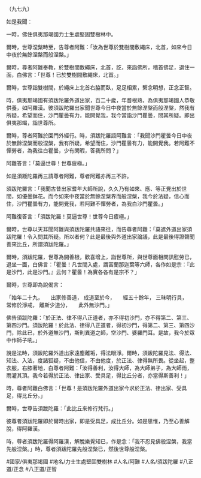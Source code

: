 （九七九）

如是我聞：

一時，佛住俱夷那竭國力士生處堅固雙樹林中。

爾時，世尊涅槃時至，告尊者阿難：「汝為世尊於雙樹間敷繩床，北首，如來今日中夜於無餘涅槃而般涅槃。」

爾時，尊者阿難奉教，於雙樹間敷繩床，北首，訖，來詣佛所，稽首佛足，退住一面，白佛言：「世尊！已於雙樹間敷繩床，北首。」

爾時，世尊詣雙樹間，於繩床上北首右脇而臥，足足相累，繫念明想，正念正智。

時，俱夷那竭國有須跋陀羅外道出家，百二十歲，年耆根熟，為俱夷那竭國人恭敬供養，如阿羅漢。彼須跋陀羅出家聞世尊今日中夜當於無餘涅槃而般涅槃，然我有所疑，希望而住，沙門瞿曇有力，能開覺我，我今當詣沙門瞿曇，問其所疑。即出俱夷那竭，詣世尊所。

爾時，尊者阿難於園門外經行。時，須跋陀羅語阿難言：「我聞沙門瞿曇今日中夜於無餘涅槃而般涅槃，我有所疑，希望而住，沙門瞿曇有力，能開覺我。若阿難不憚勞者，為我往白瞿曇，少有閑暇，答我所問？」

阿難答言：「莫逼世尊！世尊疲極。」

如是須䟦陀羅再三請尊者阿難，尊者阿難亦再三不許。

須跋陀羅言：「我聞古昔出家耆年大師所說，久久乃有如來、應、等正覺出於世間，如優曇鉢花。而今如來中夜當於無餘涅槃界而般涅槃，我今於法疑，信心而住，沙門瞿曇有力，能開覺我，若阿難不憚勞者，為我白沙門瞿曇。」

阿難復答言：「須跋陀羅！莫逼世尊！世尊今日疲極。」

爾時，世尊以天耳聞阿難與須跋陀羅共語來往，而告尊者阿難：「莫遮外道出家須跋陀羅！令入問其所疑。所以者何？此是最後與外道出家論議，此是最後得證聲聞善來比丘，所謂須跋陀羅。」

爾時，須跋陀羅，世尊為開善根，歡喜增上，詣世尊所，與世尊面相問訊慰勞已，退坐一面，白佛言：「瞿曇！凡世間入處，謂富蘭那迦葉等六師，各作如是宗：『此是沙門，此是沙門。』云何？瞿曇！為實各各有是宗不？」

爾時，世尊即為說偈言：

「始年二十九，　　出家修善道，
成道至於今，　　經五十餘年，
三昧明行具，　　常修於淨戒，
離斯少道分，　　此外無沙門。」

佛告須跋陀羅：「於正法、律不得八正道者，亦不得初沙門，亦不得第二、第三、第四沙門。須跋陀羅！於此法、律得八正道者，得初沙門，得第二、第三、第四沙門，除此已，於外道無沙門，斯則異道之師，空沙門、婆羅門耳。是故，我今於眾中作師子吼。」

說是法時，須跋陀羅外道出家遠塵離垢，得法眼淨。爾時，須跋陀羅見法、得法、知法、入法，度諸狐疑，不由他信，不由他度，於正法、律得無所畏。從坐起，整衣服，右膝著地，白尊者阿難：「汝得善利，汝得大師，為大師弟子，為大師雨，雨灌其頂。我今若得於正法、律出家、受具足，得比丘分者，亦當得斯善利！」

時，尊者阿難白佛言：「世尊！是須跋陀羅外道出家今求於正法、律出家、受具足，得比丘分。」

爾時，世尊告須跋陀羅：「此比丘來修行梵行。」

彼尊者須跋陀羅即於爾時出家，即是受具足，成比丘分。如是思惟，乃至心善解脫，得阿羅漢。

時，尊者須跋陀羅得阿羅漢，解脫樂覺知已，作是念：「我不忍見佛般涅槃，我當先般涅槃。」時，尊者須跋陀羅先般涅槃已，然後世尊般涅槃。

#國家/俱夷那竭國
#地名/力士生處堅固雙樹林
#人名/阿難
#人名/須跋陀羅
#八正道/正念
#八正道/正智
